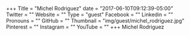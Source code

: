 +++
Title = "Michel Rodriguez"
date = "2017-06-10T09:12:39-05:00"
Twitter = ""
Website = ""
Type = "guest"
Facebook = ""
Linkedin = ""
Pronouns = ""
GitHub = ""
Thumbnail = "img/guest/michel_rodriguez.jpg"
Pinterest = ""
Instagram = ""
YouTube = ""
+++
Michel Rodriguez
